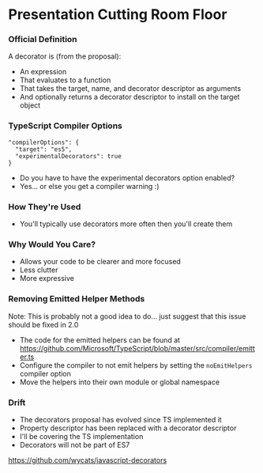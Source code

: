 
# Presentation Cutting Room Floor

### Official Definition

A decorator is (from the proposal):

* An expression
* That evaluates to a function
* That takes the target, name, and decorator descriptor as arguments
* And optionally returns a decorator descriptor to install on the target object

### TypeScript Compiler Options

```
"compilerOptions": {
  "target": "es5",
  "experimentalDecorators": true
}
```

* Do you have to have the experimental decorators option enabled?
* Yes... or else you get a compiler warning :)

### How They're Used

* You'll typically use decorators more often then you'll create them

### Why Would You Care?

* Allows your code to be clearer and more focused 
 * Less clutter
 * More expressive 

### Removing Emitted Helper Methods

Note: This is probably not a good idea to do... just suggest that this issue should be fixed in 2.0

* The code for the emitted helpers can be found at https://github.com/Microsoft/TypeScript/blob/master/src/compiler/emitter.ts
* Configure the compiler to not emit helpers by setting the `noEmitHelpers` compiler option
* Move the helpers into their own module or global namespace

### Drift

* The decorators proposal has evolved since TS implemented it
 * Property descriptor has been replaced with a decorator descriptor
* I'll be covering the TS implementation
* Decorators will not be part of ES7

https://github.com/wycats/javascript-decorators
